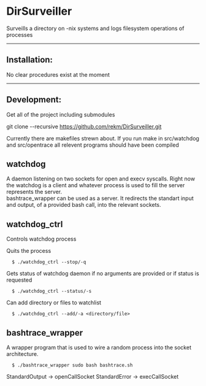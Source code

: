 # DirSurveiller
Surveills a directory on -nix systems and logs filesystem operations of processes 


-------------
Installation: 
-------------

No clear procedures exist at the moment 
 
------------
Development:
------------

Get all of the project including submodules

  git clone --recursive https://github.com/rekm/DirSurveiller.git

Currently there are makefiles strewn about.
If you run make in
  src/watchdog
and 
  src/opentrace 
all relevent programs should have been compiled

watchdog
--------

A daemon listening on two sockets for open and execv syscalls. 
Right now the watchdog is a client and whatever process is used to fill the server 
represents the server.  
bashtrace_wrapper can be used as a server. It redirects the standart input and output,
of a provided bash call, into the relevant sockets.





watchdog_ctrl
-------------

Controls watchdog process 

Quits the process 

      $ ./watchdog_ctrl --stop/-q 

Gets status of watchdog daemon if no arguments are provided or if status is requested 

      $ ./watchdog_ctrl --status/-s

Can add directory or files to watchlist

      $ ./watchdog_ctrl --add/-a <directory/file>

bashtrace_wrapper
-----------------

A wrapper program that is used to wire a random process into the socket architecture.

      $ ./bashtrace_wrapper sudo bash bashtrace.sh

StandardOutput -> openCallSocket
StandardError  -> execCallSocket





